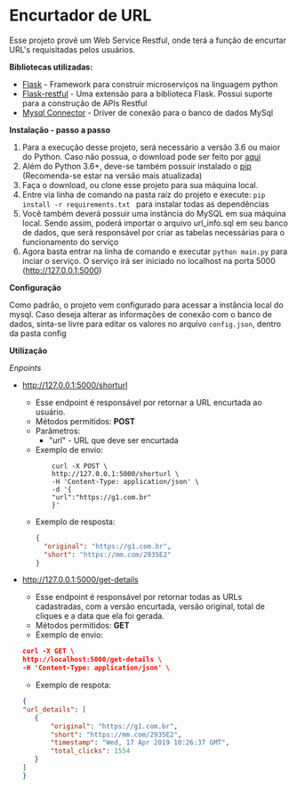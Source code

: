 # Encurtador de URL

Esse projeto provê um Web Service Restful, onde terá a função de encurtar URL's requisitadas pelos usuários. 

**Bibliotecas utilizadas:**

  * [Flask](http://flask.pocoo.org/) - Framework para construir microserviços na linguagem python
  * [Flask-restful](https://flask-restful.readthedocs.io/en/latest/) - Uma extensão para a biblioteca Flask. Possui suporte para a construção de APIs Restful
  * [Mysql Connector](https://dev.mysql.com/downloads/connector/python/) - Driver de conexão para o banco de dados MySql
  

**Instalação - passo a passo**

1) Para a execução desse projeto, será necessário a versão 3.6 ou maior do Python. Caso não possua, o download pode ser feito por [aqui](https://www.python.org/downloads/)
2) Além do Python 3.6+, deve-se também possuir instalado o [pip](https://pypi.org/project/pip/) (Recomenda-se estar na versão mais atualizada)
3) Faça o download, ou clone esse projeto para sua máquina local.
4) Entre via linha de comando na pasta raíz do projeto e execute: ```pip install -r requirements.txt ``` para instalar todas as dependências
5) Você também deverá possuir uma instância do MySQL em sua máquina local. Sendo assim, poderá importar o arquivo url_info.sql em seu banco de dados, que será responsável por criar as tabelas necessárias para o funcionamento do serviço
6) Agora basta entrar na linha de comando e executar ```python main.py``` para inciar o serviço. O serviço irá ser iniciado no localhost na porta 5000 (http://127.0.0.1:5000)

**Configuração**

Como padrão, o projeto vem configurado para acessar a instância local do mysql. Caso deseja alterar as informações de conexão com o banco de dados, sinta-se livre para editar os valores no arquivo ```config.json```, dentro da pasta config

**Utilização**

*Enpoints*

 * http://127.0.0.1:5000/shorturl
     * Esse endpoint é responsável por retornar a URL encurtada ao usuário.
     * Métodos permitidos: **POST**
     * Parâmetros: 
         * "url" - URL que deve ser encurtada 
     * Exemplo de envio:
         ``` 
             curl -X POST \
             http://127.0.0.1:5000/shorturl \
             -H 'Content-Type: application/json' \
             -d '{
             "url":"https://g1.com.br"
             }' 
         ```
      * Exemplo de resposta:
         ```json
         {
           "original": "https://g1.com.br",
           "short": "https://mm.com/2935E2"
         }
         ```
     
 * http://127.0.0.1:5000/get-details
     * Esse endpoint é responsável por retornar todas as URLs cadastradas, com a versão encurtada, versão original, total de cliques e a data que ela foi gerada.
     * Métodos permitidos: **GET**
     * Exemplo de envio:
      ``` json
      curl -X GET \
      http://localhost:5000/get-details \
      -H 'Content-Type: application/json' \
      ```
     * Exemplo de respota:
     ``` json  
     {
     "url_details": [
        {
            "original": "https://g1.com.br",
            "short": "https://mm.com/2935E2",
            "timestamp": "Wed, 17 Apr 2019 10:26:37 GMT",
            "total_clicks": 1554
        }
    ]
   }
     ```
